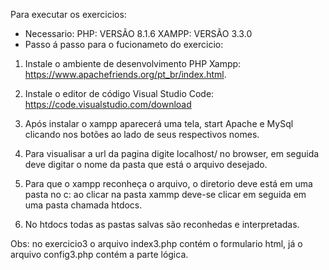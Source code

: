 Para executar  os exercicios:
* Necessario:
PHP: VERSÃO 
8.1.6
XAMPP: VERSÃO
3.3.0
* Passo á passo para o fucionameto do exercicio:

1. Instale o ambiente de desenvolvimento PHP Xampp: https://www.apachefriends.org/pt_br/index.html.

2. Instale o editor de código Visual Studio Code: https://code.visualstudio.com/download

3. Após instalar o xampp aparecerá uma tela, start Apache e MySql clicando nos botões ao lado de seus respectivos nomes.

4. Para visualisar a url da pagina digite localhost/ no browser, em seguida deve digitar o nome da pasta que está o arquivo desejado.

5. Para que o xampp reconheça o arquivo, o diretorio deve está em uma pasta no c: ao clicar na pasta xammp deve-se clicar em seguida em uma pasta chamada htdocs.

6. No htdocs todas as pastas salvas são reconhedas e interpretadas.


Obs: no exercicio3 o arquivo index3.php contém o formulario html, já o arquivo config3.php contém a parte lógica.